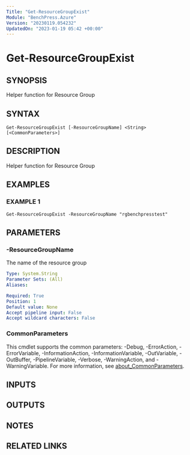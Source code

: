 ```yaml
---
Title: "Get-ResourceGroupExist"
Module: "BenchPress.Azure"
Version: "20230119.054232"
UpdatedOn: "2023-01-19 05:42 +00:00"
---
```

# Get-ResourceGroupExist

## SYNOPSIS
Helper function for Resource Group

## SYNTAX

```
Get-ResourceGroupExist [-ResourceGroupName] <String> [<CommonParameters>]
```

## DESCRIPTION
Helper function for Resource Group

## EXAMPLES

### EXAMPLE 1
```
Get-ResourceGroupExist -ResourceGroupName "rgbenchpresstest"
```

## PARAMETERS

### -ResourceGroupName
The name of the resource group

```yaml
Type: System.String
Parameter Sets: (All)
Aliases:

Required: True
Position: 1
Default value: None
Accept pipeline input: False
Accept wildcard characters: False
```

### CommonParameters
This cmdlet supports the common parameters: -Debug, -ErrorAction, -ErrorVariable, -InformationAction, -InformationVariable, -OutVariable, -OutBuffer, -PipelineVariable, -Verbose, -WarningAction, and -WarningVariable. For more information, see [about_CommonParameters](http://go.microsoft.com/fwlink/?LinkID=113216).

## INPUTS

## OUTPUTS

## NOTES

## RELATED LINKS

